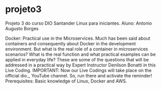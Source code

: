# projeto3
Projeto 3 do curso DIO Santander Linux para iniciantes. 
Aluno: Antonio Augusto Borges

Docker: Practical use in the Microservices.
Much has been said about containers and consequently about Docker in the development environment. But what is the real role of a container in microservices scenarios? What is the real function and what practical examples can be applied in everyday life? These are some of the questions that will be addressed in a practical way by Expert Instructor Denilson Bonatti in this Live Coding. IMPORTANT: Now our Live Codings will take place on the official dio._ YouTube channel. So, run there and activate the reminder! Prerequisites: Basic knowledge of Linux, Docker and AWS.

